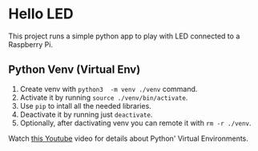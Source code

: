 # Hello LED
This project runs a simple python app to play with LED connected
to a Raspberry Pi.

## Python Venv (Virtual Env)
1. Create venv with `python3  -m venv ./venv` command.
1. Activate it by running `source ./venv/bin/activate`.
1. Use `pip` to intall all the needed libraries.
1. Deactivate it by running just `deactivate`.
1. Optionally, after dactivating venv you can remote it with `rm -r ./venv`.

Watch [this Youtube](https://www.youtube.com/watch?v=KxvKCSwlUv8)
video for details about Python' Virtual Environments.